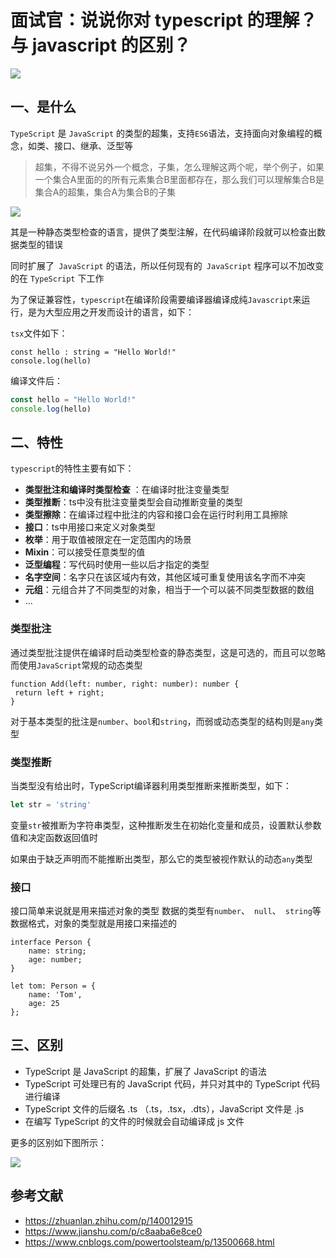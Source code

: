 # 面试官：说说你对 typescript 的理解？与 javascript 的区别？



 ![](https://static.vue-js.com/58cd3580-0950-11ec-8e64-91fdec0f05a1.png)

## 一、是什么

`TypeScript` 是 `JavaScript` 的类型的超集，支持`ES6`语法，支持面向对象编程的概念，如类、接口、继承、泛型等

> 超集，不得不说另外一个概念，子集，怎么理解这两个呢，举个例子，如果一个集合A里面的的所有元素集合B里面都存在，那么我们可以理解集合B是集合A的超集，集合A为集合B的子集

 ![](https://static.vue-js.com/61c2c1f0-0950-11ec-a752-75723a64e8f5.png)

其是一种静态类型检查的语言，提供了类型注解，在代码编译阶段就可以检查出数据类型的错误

同时扩展了` JavaScript` 的语法，所以任何现有的` JavaScript` 程序可以不加改变的在 `TypeScript` 下工作

为了保证兼容性，`typescript`在编译阶段需要编译器编译成纯`Javascript`来运行，是为大型应用之开发而设计的语言，如下：

`tsx`文件如下：

```tsx
const hello : string = "Hello World!"
console.log(hello)
```

编译文件后：

```js
const hello = "Hello World!"
console.log(hello)
```

## 二、特性

`typescript`的特性主要有如下：

- **类型批注和编译时类型检查** ：在编译时批注变量类型
- **类型推断**：ts中没有批注变量类型会自动推断变量的类型
- **类型擦除**：在编译过程中批注的内容和接口会在运行时利用工具擦除
- **接口**：ts中用接口来定义对象类型
- **枚举**：用于取值被限定在一定范围内的场景
- **Mixin**：可以接受任意类型的值
- **泛型编程**：写代码时使用一些以后才指定的类型
- **名字空间**：名字只在该区域内有效，其他区域可重复使用该名字而不冲突
- **元组**：元组合并了不同类型的对象，相当于一个可以装不同类型数据的数组
- ...

### 类型批注

通过类型批注提供在编译时启动类型检查的静态类型，这是可选的，而且可以忽略而使用`JavaScript`常规的动态类型

```tsx
function Add(left: number, right: number): number {
 return left + right;
}
```


对于基本类型的批注是`number`、`bool`和`string`，而弱或动态类型的结构则是`any`类型



### 类型推断

当类型没有给出时，TypeScript编译器利用类型推断来推断类型，如下：

```ts
let str = 'string'
```

变量`str`被推断为字符串类型，这种推断发生在初始化变量和成员，设置默认参数值和决定函数返回值时

如果由于缺乏声明而不能推断出类型，那么它的类型被视作默认的动态`any`类型



### 接口

接口简单来说就是用来描述对象的类型 数据的类型有`number`、` null`、` string`等数据格式，对象的类型就是用接口来描述的

```tsx
interface Person {
    name: string;
    age: number;
}

let tom: Person = {
    name: 'Tom',
    age: 25
};
```



## 三、区别

- TypeScript 是 JavaScript 的超集，扩展了 JavaScript 的语法
- TypeScript 可处理已有的 JavaScript 代码，并只对其中的 TypeScript 代码进行编译
- TypeScript 文件的后缀名 .ts （.ts，.tsx，.dts），JavaScript 文件是 .js
- 在编写 TypeScript 的文件的时候就会自动编译成 js 文件

更多的区别如下图所示：

 ![](https://static.vue-js.com/6b544040-0950-11ec-8e64-91fdec0f05a1.png)

## 参考文献

- https://zhuanlan.zhihu.com/p/140012915
- https://www.jianshu.com/p/c8aaba6e8ce0
- https://www.cnblogs.com/powertoolsteam/p/13500668.html